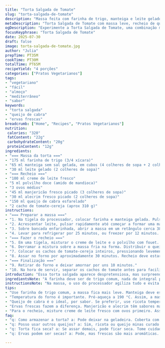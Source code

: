 ```yaml
---
title: "Torta Salgada de Tomate"
slug: "torta-salgada-de-tomate"
description: "Massa feita com farinha de trigo, manteiga e leite gelado. Recheio leva ovos, creme de leite, manjericão e alecrim frescos, queijo de cabra e tomates-cereja. Assada até dourar e recheio firmar. Versão adaptada com redução na manteiga e alteração nas ervas e queijo, trazendo sabor diferente. Ideal para almoço vegetariano com toque mediterrâneo."
metaDescription: "Torta Salgada de Tomate com massa leve, recheio de queijo de cabra e ervas frescas. Uma opção vegetariana que surpreende com sabor."
ogDescription: "Experimente a Torta Salgada de Tomate, uma combinação mediterrânea com queijo de cabra e ervas frescas. Sabor leve e marcante."
focusKeyphrase: "Torta Salgada de Tomate"
date: 2025-07-30
draft: false
image: torta-salgada-de-tomate.jpg
author: "Julia"
prepTime: PT35M
cookTime: PT30M
totalTime: PT65M
recipeYield: "4 porções"
categories: ["Pratos Vegetarianos"]
tags:
- "vegetariano"
- "fácil"
- "almoço"
- "mediterrâneo"
- "sabor"
keywords:
- "torta salgada"
- "queijo de cabra"
- "ervas frescas"
breadcrumb: ["Home", "Recipes", "Pratos Vegetarianos"]
nutrition: 
 calories: "320"
 fatContent: "22g"
 carbohydrateContent: "20g"
 proteinContent: "12g"
ingredients:
- "=== Massa da torta ==="
- "175 ml farinha de trigo (3/4 xícara)"
- "65 ml manteiga sem sal gelada, em cubos (4 colheres de sopa + 2 colheres de chá)"
- "30 ml leite gelado (2 colheres de sopa)"
- "=== Recheio ==="
- "100 ml creme de leite fresco"
- "5 ml polvilho doce (amido de mandioca)"
- "3 ovos médios"
- "45 ml manjericão fresco picado (3 colheres de sopa)"
- "30 ml alecrim fresco picado (2 colheres de sopa)"
- "150 ml queijo de cabra esfarelado"
- "2 cacho de tomate-cereja (aprox 310 g)"
instructions:
- "=== Preparar a massa ==="
- "1. Na tigela do processador, colocar farinha e manteiga gelada. Pulsar até perceber pedaços pequenos, tipo ervilhas pequenas."
- "2. Acrescentar leite, pulsar rapidamente até começar a formar uma massa. Tirar da tigela, formar um quadrado com as mãos."
- "3. Sobre bancada enfarinhada, abrir a massa em um retângulo cerca 38 x 13 cm. Forrar uma forma retangular (33 x 9 cm) com essa massa."
- "4. Levar para refrigerar por 25 minutos, ou freezer por 12 minutos. Enquanto isso, preaquecer forno a 190 °C."
- "=== Fazer o recheio ==="
- "5. Em uma tigela, misturar o creme de leite e o polvilho com fouet. Adicionar ovos e ervas (manjericão, alecrim). Mexer bem. Temperar com sal e pimenta a gosto."
- "6. Derramar a mistura sobre a massa fria na forma. Distribuir o queijo de cabra esfarelado por cima."
- "7. Colocar os cachos de tomate-cereja inteiros, pressionando levemente para fixar."
- "8. Assar no forno por aproximadamente 30 minutos. Recheio deve estar firme e massa dourada."
- "=== Finalização ==="
- "9. Retirar do forno e deixar amornar por uns 10 minutos."
- "10. Na hora de servir, separar os cachos de tomate antes para facilitar. Servir ainda morna ou em temperatura ambiente."
introduction: "Essa torta salgada aparece despretensiosa, mas surpreende com camadas de sabores. A massa é menos amanteigada que versões tradicionais, o que deixa tudo mais leve, mas ainda crocante. O creme com ovos e creme de leite ganha vida com manjericão e alecrim frescos, outras ervas trocando a famosa ciboulette. Queijo de cabra entra no lugar da feta, trazendo aquele sabor marcante e levemente ácido. Tomates-cereja inteiros por cima dão aquela explosão de suco e cor no prato. Vai bem com uma salada fresca ou para um almoço rápido. Minimalista, mas cheio de personalidade. Dá para variar temperos e queijos ao gosto, sem enjoar nunca."
ingredientsNote: "A farinha deve ser de trigo comum, nada de integral para garantir textura macia da massa. Manteiga gelada ajuda na crocância. Se não tiver processador, use duas facas para misturar manteiga e farinha rapidamente para evitar derreter. O leite gelado é só para ajudar a massa fechar, nada demais. No recheio, o creme de leite substitui parte do leite para textura mais cremosa, pode ser fresco ou de caixinha, mas o fresco é mais saboroso. Polvilho doce (amido de mandioca) ajuda a firmeza do recheio, pode trocar por farinha de trigo se precisar. Manjericão e alecrim frescos dão aroma intenso, substitua por tomilho ou orégano se preferir. Queijo de cabra pode ser substituído por ricota temperada ou queijo minas curado. Os tomates-cereja devem estar firmes para não soltar demais líquido durante o cozimento, para não deixar a massa encharcada."
instructionsNote: "Na massa, o uso do processador agiliza tudo e evita trabalhar demais a massa, o que deixaria ela dura. Se fizer à mão, misture rápido e não use calor das mãos para amolecer a manteiga. Abrir a massa em formato retangular facilita no encaixe na forma retangular. Resfriar a massa antes de assar evita que encolha e mantém o formato. Preaquecer forno mais alto aprofunda a crocância da massa rapidamente. Para o recheio, misturar todos os líquidos e ovos antes diminui chance de grumos. As ervas devem ser bem picadinhas para distribuir aroma na massa inteira. O queijo tem que estar esfarelado, não em pedaços grandes para facilitar o derretimento uniforme. Colocar os tomates-cereja inteiros sobre a torta cria pontos de sabor e um visual rústico. Assar direto sem pré-cozinhar a massa garante que o recheio fique firme e a massa não encharque demais. Deixe amornar para facilitar o corte e realçar os sabores. Na hora de servir, retire os cachos para facilitar a porção e evitar tomates caindo."
tips:
- "Use farinha de trigo comum, a massa fica mais leve. Manteiga deve estar bem gelada. Ajuda a crocância. Se o processador não tiver, misture com duas facas. Mantenha a manteiga em cubos pequenos. É rápido."
- "Temperatura do forno é importante. Pré-aqueça a 190 °C. Assim, a massa fica crocante logo. Se demorar, a massa pode encolher. Resfriar antes de assar é crucial. 25 minutos na geladeira ou 12 no freezer."
- "Queijo de cabra é o ideal, por sabor. Se preferir, use ricota temperada. Tomates-cereja firmes são essenciais, para não soltar muito líquido. Isso mantém a massa crocante. Não use tomates muito maduros."
- "Ervas frescas fazem a diferença. Manjericão e alecrim têm sabores marcantes. Pode usar tomilho ou orégano no lugar. Mas lembre-se de picar bem. Distribuição é a chave para um bom aroma."
- "Para o recheio, misture creme de leite fresco com ovos primeiro. Assim, evita grumos. Também ajuda levar ao forno direto sem pré-cozinhar a massa. Assim, o recheio firma melhor e a massa não encharca."
faq:
- "q: Como armazenar a torta? a: Pode deixar na geladeira. Coberta com filme plástico. Conserva por até 3 dias. Pode também congelar, mas não congele já assada. Faça a massa e recheio separado."
- "q: Posso usar outros queijos? a: Sim, ricota ou queijo minas curado também funcionam. Mas, queijo de cabra traz sabor único. Se preferir menos ácido, ricota é melhor. Experimente e veja o que gosta."
- "q: Torta fica seca? a: Se assar demais, pode ficar seca. Tome cuidado com o tempo no forno. 30 minutos é um bom tempo, mas depende do forno. Verifique se o recheio está firme."
- "q: Ervas podem ser secas? a: Pode, mas frescas são mais aromáticas. Se usar secas, diminua a quantidade. O sabor é mais concentrado. Uma colher das secas para cada 3 colheres das frescas."

---
```

